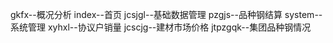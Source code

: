 gkfx--概况分析
index--首页
jcsjgl--基础数据管理
pzgjs--品种钢结算
system--系统管理
xyhxl--协议户销量
jcscjg--建材市场价格
jtpzgqk--集团品种钢情况